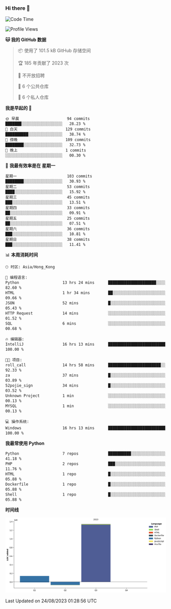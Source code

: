 ### Hi there 👋

<!--
**Mrzqd/Mrzqd** is a ✨ _special_ ✨ repository because its `README.md` (this file) appears on your GitHub profile.

Here are some ideas to get you started:

- 🔭 I’m currently working on ...
- 🌱 I’m currently learning ...
- 👯 I’m looking to collaborate on ...
- 🤔 I’m looking for help with ...
- 💬 Ask me about ...
- 📫 How to reach me: ...
- 😄 Pronouns: ...
- ⚡ Fun fact: ...
-->
<!--START_SECTION:waka-->
![Code Time](http://img.shields.io/badge/Code%20Time-136%20hrs%2043%20mins-blue)

![Profile Views](http://img.shields.io/badge/%E4%B8%AA%E4%BA%BA%E8%B5%84%E6%96%99%E8%A7%82%E7%9C%8B%E6%AC%A1%E6%95%B0-10-blue)

**🐱 我的 GitHub 数据** 

> 📦  使用了 101.5 kB GitHub 存储空间 
 > 
> 🏆 185 年贡献了 2023 次
 > 
> 🚫 不开放招聘
 > 
> 📜 6 个公共仓库 
 > 
> 🔑 6 个私人仓库 
 > 
**我是早起的 🐤** 

```text
🌞 早晨                     94 commits          ███████░░░░░░░░░░░░░░░░░░   28.23 % 
🌆 白天                     129 commits         ██████████░░░░░░░░░░░░░░░   38.74 % 
🌃 傍晚                     109 commits         ████████░░░░░░░░░░░░░░░░░   32.73 % 
🌙 晚上                     1 commits           ░░░░░░░░░░░░░░░░░░░░░░░░░   00.30 % 
```
📅 **我最有效率是在 星期一** 

```text
星期一                      103 commits         ████████░░░░░░░░░░░░░░░░░   30.93 % 
星期二                      53 commits          ████░░░░░░░░░░░░░░░░░░░░░   15.92 % 
星期三                      45 commits          ███░░░░░░░░░░░░░░░░░░░░░░   13.51 % 
星期四                      33 commits          ██░░░░░░░░░░░░░░░░░░░░░░░   09.91 % 
星期五                      25 commits          ██░░░░░░░░░░░░░░░░░░░░░░░   07.51 % 
星期六                      36 commits          ███░░░░░░░░░░░░░░░░░░░░░░   10.81 % 
星期日                      38 commits          ███░░░░░░░░░░░░░░░░░░░░░░   11.41 % 
```


📊 **本周消耗时间** 

```text
🕑︎ 时区: Asia/Hong_Kong

💬 编程语言: 
Python                   13 hrs 24 mins      █████████████████████░░░░   82.60 % 
HTML                     1 hr 34 mins        ██░░░░░░░░░░░░░░░░░░░░░░░   09.66 % 
JSON                     52 mins             █░░░░░░░░░░░░░░░░░░░░░░░░   05.43 % 
HTTP Request             14 mins             ░░░░░░░░░░░░░░░░░░░░░░░░░   01.52 % 
SQL                      6 mins              ░░░░░░░░░░░░░░░░░░░░░░░░░   00.68 % 

🔥 编辑器: 
IntelliJ                 16 hrs 13 mins      █████████████████████████   100.00 % 

🐱‍💻 项目: 
roll_call                14 hrs 58 mins      ███████████████████████░░   92.33 % 
za                       37 mins             █░░░░░░░░░░░░░░░░░░░░░░░░   03.89 % 
52pojie_sign             34 mins             █░░░░░░░░░░░░░░░░░░░░░░░░   03.52 % 
Unknown Project          1 min               ░░░░░░░░░░░░░░░░░░░░░░░░░   00.13 % 
MYSQL                    1 min               ░░░░░░░░░░░░░░░░░░░░░░░░░   00.13 % 

💻 操作系统: 
Windows                  16 hrs 13 mins      █████████████████████████   100.00 % 
```

**我最常使用 Python** 

```text
Python                   7 repos             ██████████░░░░░░░░░░░░░░░   41.18 % 
PHP                      2 repos             ███░░░░░░░░░░░░░░░░░░░░░░   11.76 % 
HTML                     1 repo              █░░░░░░░░░░░░░░░░░░░░░░░░   05.88 % 
Dockerfile               1 repo              █░░░░░░░░░░░░░░░░░░░░░░░░   05.88 % 
Shell                    1 repo              █░░░░░░░░░░░░░░░░░░░░░░░░   05.88 % 
```



**时间线**

![Lines of Code chart](https://raw.githubusercontent.com/Mrzqd/Mrzqd/main/assets/bar_graph.png)


 Last Updated on 24/08/2023 01:28:56 UTC
<!--END_SECTION:waka-->
